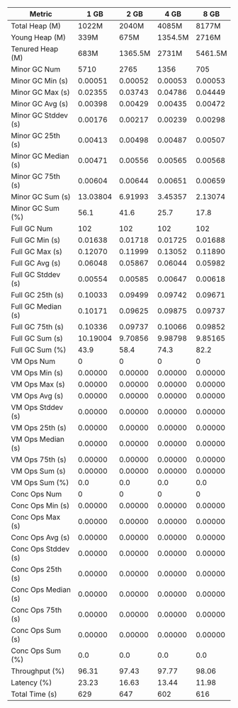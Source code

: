 | Metric | 1 GB | 2 GB | 4 GB | 8 GB |
|------|----|----|----|----|
| Total Heap (M) | 1022M | 2040M | 4085M | 8177M |
| Young Heap (M) | 339M | 675M | 1354.5M | 2716M |
| Tenured Heap (M) | 683M | 1365.5M | 2731M | 5461.5M |
| Minor GC Num | 5710 | 2765 | 1356 | 705 |
| Minor GC Min (s) | 0.00051 | 0.00052 | 0.00053 | 0.00053 |
| Minor GC Max (s) | 0.02355 | 0.03743 | 0.04786 | 0.04449 |
| Minor GC Avg (s) | 0.00398 | 0.00429 | 0.00435 | 0.00472 |
| Minor GC Stddev (s) | 0.00176 | 0.00217 | 0.00239 | 0.00298 |
| Minor GC 25th (s) | 0.00413 | 0.00498 | 0.00487 | 0.00507 |
| Minor GC Median (s) | 0.00471 | 0.00556 | 0.00565 | 0.00568 |
| Minor GC 75th (s) | 0.00604 | 0.00644 | 0.00651 | 0.00659 |
| Minor GC Sum (s) | 13.03804 | 6.91993 | 3.45357 | 2.13074 |
| Minor GC Sum (%) | 56.1 | 41.6 | 25.7 | 17.8 |
| Full GC Num | 102 | 102 | 102 | 102 |
| Full GC Min (s) | 0.01638 | 0.01718 | 0.01725 | 0.01688 |
| Full GC Max (s) | 0.12070 | 0.11999 | 0.13052 | 0.11890 |
| Full GC Avg (s) | 0.06048 | 0.05867 | 0.06044 | 0.05982 |
| Full GC Stddev (s) | 0.00554 | 0.00585 | 0.00647 | 0.00618 |
| Full GC 25th (s) | 0.10033 | 0.09499 | 0.09742 | 0.09671 |
| Full GC Median (s) | 0.10171 | 0.09625 | 0.09875 | 0.09737 |
| Full GC 75th (s) | 0.10336 | 0.09737 | 0.10066 | 0.09852 |
| Full GC Sum (s) | 10.19004 | 9.70856 | 9.98798 | 9.85165 |
| Full GC Sum (%) | 43.9 | 58.4 | 74.3 | 82.2 |
| VM Ops Num | 0 | 0 | 0 | 0 |
| VM Ops Min (s) | 0.00000 | 0.00000 | 0.00000 | 0.00000 |
| VM Ops Max (s) | 0.00000 | 0.00000 | 0.00000 | 0.00000 |
| VM Ops Avg (s) | 0.00000 | 0.00000 | 0.00000 | 0.00000 |
| VM Ops Stddev (s) | 0.00000 | 0.00000 | 0.00000 | 0.00000 |
| VM Ops 25th (s) | 0.00000 | 0.00000 | 0.00000 | 0.00000 |
| VM Ops Median (s) | 0.00000 | 0.00000 | 0.00000 | 0.00000 |
| VM Ops 75th (s) | 0.00000 | 0.00000 | 0.00000 | 0.00000 |
| VM Ops Sum (s) | 0.00000 | 0.00000 | 0.00000 | 0.00000 |
| VM Ops Sum (%) | 0.0 | 0.0 | 0.0 | 0.0 |
| Conc Ops Num | 0 | 0 | 0 | 0 |
| Conc Ops Min (s) | 0.00000 | 0.00000 | 0.00000 | 0.00000 |
| Conc Ops Max (s) | 0.00000 | 0.00000 | 0.00000 | 0.00000 |
| Conc Ops Avg (s) | 0.00000 | 0.00000 | 0.00000 | 0.00000 |
| Conc Ops Stddev (s) | 0.00000 | 0.00000 | 0.00000 | 0.00000 |
| Conc Ops 25th (s) | 0.00000 | 0.00000 | 0.00000 | 0.00000 |
| Conc Ops Median (s) | 0.00000 | 0.00000 | 0.00000 | 0.00000 |
| Conc Ops 75th (s) | 0.00000 | 0.00000 | 0.00000 | 0.00000 |
| Conc Ops Sum (s) | 0.00000 | 0.00000 | 0.00000 | 0.00000 |
| Conc Ops Sum (%) | 0.0 | 0.0 | 0.0 | 0.0 |
| Throughput (%) | 96.31 | 97.43 | 97.77 | 98.06 |
| Latency (%) | 23.23 | 16.63 | 13.44 | 11.98 |
| Total Time (s) | 629 | 647 | 602 | 616 |
